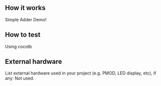 <!---

This file is used to generate your project datasheet. Please fill in the information below and delete any unused
sections.

You can also include images in this folder and reference them in the markdown. Each image must be less than
512 kb in size, and the combined size of all images must be less than 1 MB.
-->

## How it works

Simple Adder Demo!

## How to test

Using cocotb  

## External hardware

List external hardware used in your project (e.g. PMOD, LED display, etc), if any: Not used.

